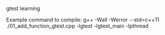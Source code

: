 gtest learning

Example command to compile:
   g++ -Wall -Werror --std=c++11 ./01_add_function_gtest.cpp -lgtest -lgtest_main -lpthread